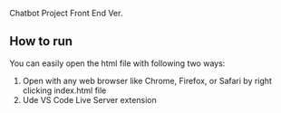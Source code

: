 Chatbot Project Front End Ver. 
## How to run 
You can easily open the html file with following two ways: 
1. Open with  any web browser like Chrome, Firefox, or Safari by right clicking index.html file
2. Ude VS Code Live Server extension


